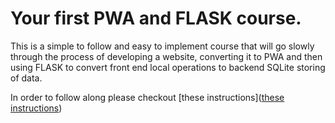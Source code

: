 # Your first PWA and FLASK course.

This is a simple to follow and easy to implement course that will go slowly through the process of developing a website, converting it to PWA and then using FLASK to convert front end local operations to backend SQLite storing of data.

In order to follow along please checkout [these instructions]([these instructions](https://sites.google.com/education.nsw.gov.au/year12softwareengineering/learning-flask-and-pwa-series/readme-first))
